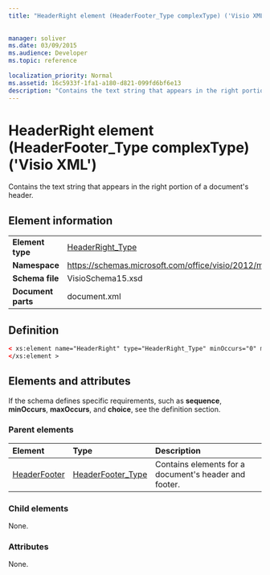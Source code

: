 ```yaml
---
title: "HeaderRight element (HeaderFooter_Type complexType) ('Visio XML')"
 
 
manager: soliver
ms.date: 03/09/2015
ms.audience: Developer
ms.topic: reference
 
localization_priority: Normal
ms.assetid: 16c5933f-1fa1-a180-d821-099fd6bf6e13
description: "Contains the text string that appears in the right portion of a document's header."
---
```


# HeaderRight element (HeaderFooter_Type complexType) ('Visio XML')

Contains the text string that appears in the right portion of a document's header.
  
## Element information

|||
|:-----|:-----|
|**Element type** <br/> |[HeaderRight_Type](headerright_type-complextypevisio-xml.md) <br/> |
|**Namespace** <br/> |https://schemas.microsoft.com/office/visio/2012/main  <br/> |
|**Schema file** <br/> |VisioSchema15.xsd  <br/> |
|**Document parts** <br/> |document.xml  <br/> |
   
## Definition

```XML
< xs:element name="HeaderRight" type="HeaderRight_Type" minOccurs="0" maxOccurs="1" >
</xs:element >
```

## Elements and attributes

If the schema defines specific requirements, such as **sequence**, **minOccurs**, **maxOccurs**, and **choice**, see the definition section. 
  
### Parent elements

|**Element**|**Type**|**Description**|
|:-----|:-----|:-----|
|[HeaderFooter](headerfooter-element-visiodocument_type-complextypevisio-xml.md) <br/> |[HeaderFooter_Type](headerfooter_type-complextypevisio-xml.md) <br/> |Contains elements for a document's header and footer.  <br/> |
   
### Child elements

None.
  
### Attributes

None.
  

